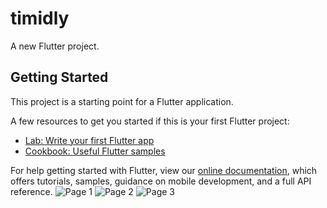 # timidly

A new Flutter project.

## Getting Started

This project is a starting point for a Flutter application.

A few resources to get you started if this is your first Flutter project:

- [Lab: Write your first Flutter app](https://flutter.dev/docs/get-started/codelab)
- [Cookbook: Useful Flutter samples](https://flutter.dev/docs/cookbook)

For help getting started with Flutter, view our
[online documentation](https://flutter.dev/docs), which offers tutorials,
samples, guidance on mobile development, and a full API reference.
![Page 1](https://user-images.githubusercontent.com/89742106/186907440-7680896e-6c6a-4c97-b466-ad3f9664d512.jpeg)
![Page 2](https://user-images.githubusercontent.com/89742106/186907445-9c1fa2be-3695-49c6-bda2-37dbf270f219.jpeg)
![Page 3](https://user-images.githubusercontent.com/89742106/186907447-d1900aef-43dd-440e-bb7c-ba2d3be021c0.jpeg)
